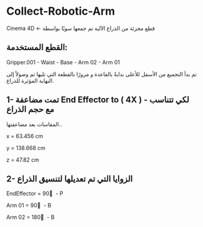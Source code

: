 # Collect-Robotic-Arm
Cinema 4D <- قطع مجزئة من الذراع الآلية تم جمعها سويًا بواسطة 

## القطع المستخدمة:
Gripper.001 - Waist - Base - Arm 02 - Arm 01

تم بدأ التجميع من الأسفل للأعلى بدايةً بالقاعدة و مرورًا بالقطعة التي تليها ثم وصولاً إلى النهاية المؤثرة للذراع.  

## 1- تمت مضاعفة End Effector to  ( 4X ) - لكي تتناسب مع حجم الذراع
 المقاسات بعد مضاعفتها..
 
 x = 63.456 cm
 
 y = 138.668 cm
 
 z = 47.82 cm
 
## 2- الزوايا التي تم تعديلها لتنسيق الذراع 

EndEffector = 90 ْ - P

Arm 01 = 90 ْ - B

Arm 02 = 180 ْ - B
